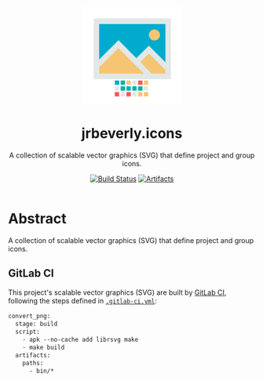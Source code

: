 <div align="center">
  <img alt="jrbeverly.icons" src="./icon.png" width="200px" height="200px" />
  <br/>
  <h1>jrbeverly.icons</h1>
</div>

<p align="center">
  A collection of scalable vector graphics (SVG) that define project and group icons.  
</p>

<div align="center">
  <a href="/../commits/master"><img alt="Build Status" src="/../badges/master/build.svg"/></a>
  <a href="/../builds/artifacts/master/download?job=convert"><img alt="Artifacts" src="https://img.shields.io/badge/artifacts-svg.png-green.svg?maxAge=2592000"/></a>
</div>
<br/>

# Abstract

A collection of scalable vector graphics (SVG) that define project and group icons.  

## GitLab CI

This project's scalable vector graphics (SVG) are built by [GitLab CI](https://about.gitlab.com/gitlab-ci/), following the steps defined in [`.gitlab-ci.yml`](.gitlab-ci.yml):

```
convert_png:
  stage: build
  script:
    - apk --no-cache add librsvg make
    - make build
  artifacts:
    paths:
      - bin/*
```

